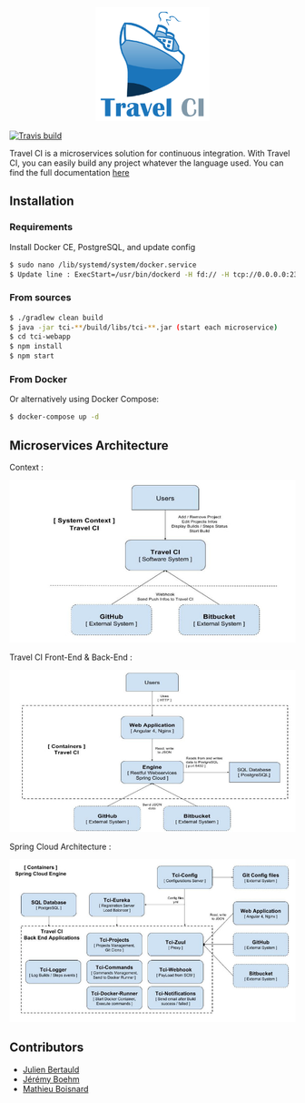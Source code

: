 <p align="center">
  <img src="https://github.com/Travel-CI/tci-project/blob/dev/travelci/logo.png"/>
</p>

[![Travis build](https://img.shields.io/travis/Travel-CI/tci-project.svg)](https://travis-ci.org/Travel-CI/tci-project)


Travel CI is a microservices solution for continuous integration.
With Travel CI, you can easily build any project whatever the language used.
You can find the full documentation [here](https://github.com/Travel-CI/tci-project/blob/dev/travelci/Documentation.pdf)

## Installation

### Requirements

Install Docker CE, PostgreSQL, and update config

```bash
$ sudo nano /lib/systemd/system/docker.service
$ Update line : ExecStart=/usr/bin/dockerd -H fd:// -H tcp://0.0.0.0:2375 -H unix:///var/run/docker.sock
```

### From sources

```bash
$ ./gradlew clean build
$ java -jar tci-**/build/libs/tci-**.jar (start each microservice)
$ cd tci-webapp
$ npm install
$ npm start
```

### From Docker

Or alternatively using Docker Compose:

```bash
$ docker-compose up -d
```

## Microservices Architecture

Context :
<p align="center">
  <img src="https://github.com/Travel-CI/tci-project/blob/dev/travelci/C1-diagram.jpg"/>
</p>
Travel CI Front-End & Back-End :
<p align="center">
  <img src="https://github.com/Travel-CI/tci-project/blob/dev/travelci/C2-diagram.jpg"/>
</p>
Spring Cloud Architecture :
<p align="center">
  <img src="https://github.com/Travel-CI/tci-project/blob/dev/travelci/C2-engine-diagram.jpg"/>
</p>

## Contributors

 - [Julien Bertauld](https://github.com/juliiien)
 - [Jérémy Boehm](https://github.com/jeremyboehm)
 - [Mathieu Boisnard](https://github.com/mboisnard)
